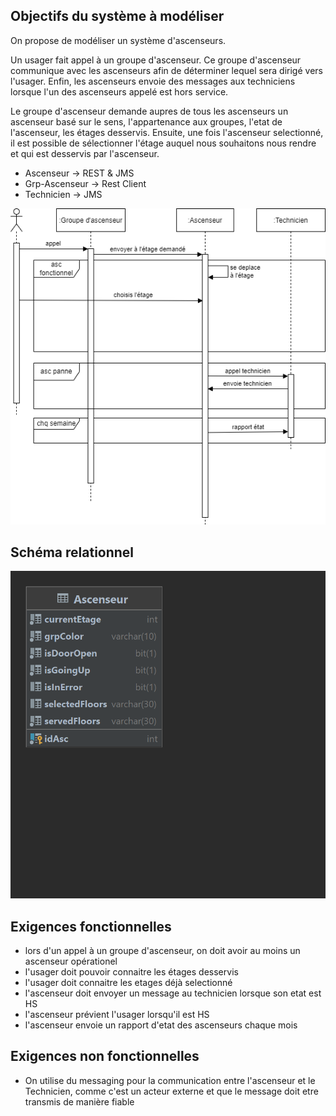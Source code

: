## Objectifs du système à modéliser

On propose de modéliser un système d'ascenseurs.

Un usager fait appel à un groupe d'ascenseur.
Ce groupe d'ascenseur communique avec les ascenseurs afin de déterminer lequel sera dirigé vers l'usager.
Enfin, les ascenseurs envoie des messages aux techniciens lorsque l'un des ascenseurs appelé est hors service.

Le groupe d'ascenseur demande aupres de tous les ascenseurs un ascenseur basé sur le sens, l'appartenance aux groupes, l'etat de l'ascenseur, les étages desservis.
Ensuite, une fois l'ascenseur selectionné, il est possible de sélectionner l'étage auquel nous souhaitons nous rendre et qui est desservis par l'ascenseur.

* Ascenseur -> REST & JMS
* Grp-Ascenseur -> Rest Client
* Technicien -> JMS

![](Ascenseur.png)

## Schéma relationnel

![](schema.png)

## Exigences fonctionnelles

* lors d'un appel à un groupe d'ascenseur, on doit avoir au moins un ascenseur opérationel
* l'usager doit pouvoir connaitre les étages desservis
* l'usager doit connaitre les etages déjà selectionné 
* l'ascenseur doit envoyer un message au technicien lorsque son etat est HS
* l'ascenseur prévient l'usager lorsqu'il est HS
* l'ascenseur envoie un rapport d'etat des ascenseurs chaque mois

## Exigences non fonctionnelles

* On utilise du messaging pour la communication entre l'ascenseur et le Technicien, comme c'est un acteur externe et que le message doit etre transmis de manière fiable
